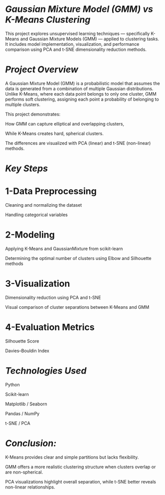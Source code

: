 # *Gaussian Mixture Model (GMM) vs K-Means Clustering*
This project explores unsupervised learning techniques — specifically K-Means and Gaussian Mixture Models (GMM) — applied to clustering tasks.
It includes model implementation, visualization, and performance comparison using PCA and t-SNE dimensionality reduction methods.

# *Project Overview*
A Gaussian Mixture Model (GMM) is a probabilistic model that assumes the data is generated from a combination of multiple Gaussian distributions.
Unlike K-Means, where each data point belongs to only one cluster, GMM performs soft clustering, assigning each point a probability of belonging to multiple clusters.

This project demonstrates:

How GMM can capture elliptical and overlapping clusters,

While K-Means creates hard, spherical clusters.

The differences are visualized with PCA (linear) and t-SNE (non-linear) methods.

# *Key Steps*
# 1-Data Preprocessing

Cleaning and normalizing the dataset

Handling categorical variables

# 2-Modeling

Applying K-Means and GaussianMixture from scikit-learn

Determining the optimal number of clusters using Elbow and Silhouette methods

# 3-Visualization

Dimensionality reduction using PCA and t-SNE

Visual comparison of cluster separations between K-Means and GMM

# 4-Evaluation Metrics

Silhouette Score

Davies–Bouldin Index

# *Technologies Used*
Python

Scikit-learn

Matplotlib / Seaborn

Pandas / NumPy

t-SNE / PCA

# *Conclusion:*
K-Means provides clear and simple partitions but lacks flexibility.

GMM offers a more realistic clustering structure when clusters overlap or are non-spherical.

PCA visualizations highlight overall separation, while t-SNE better reveals non-linear relationships.
